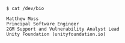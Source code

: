     $ cat /dev/bio

    Matthew Moss
    Principal Software Engineer
    2GM Support and Vulnerability Analyst Lead
    Unity Foundation (unityfoundation.io)
    
